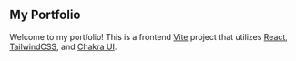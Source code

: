 ## My Portfolio

Welcome to my portfolio! This is a frontend [Vite](https://vitejs.dev/) project that utilizes [React](https://reactjs.org/), [TailwindCSS](https://tailwindcss.com/), and [Chakra UI](https://chakra-ui.com/).
